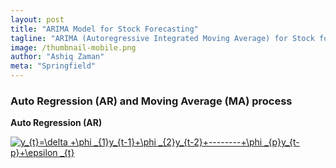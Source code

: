 ```yaml
---
layout: post
title: "ARIMA Model for Stock Forecasting"
tagline: "ARIMA (Autoregressive Integrated Moving Average) for Stock forecasting with R"
image: /thumbnail-mobile.png
author: "Ashiq Zaman"
meta: "Springfield"
---
```


### Auto Regression (AR) and Moving Average (MA) process

**Auto Regression (AR)**



<a href="https://www.codecogs.com/eqnedit.php?latex=y_{t}=\delta&space;&plus;\phi&space;_{1}y_{t-1}&plus;\phi&space;_{2}y_{t-2}&plus;--------&plus;\phi&space;_{p}y_{t-p}&plus;\epsilon&space;_{t}" target="_blank"><img src="https://latex.codecogs.com/gif.latex?y_{t}=\delta&space;&plus;\phi&space;_{1}y_{t-1}&plus;\phi&space;_{2}y_{t-2}&plus;--------&plus;\phi&space;_{p}y_{t-p}&plus;\epsilon&space;_{t}" title="y_{t}=\delta +\phi _{1}y_{t-1}+\phi _{2}y_{t-2}+--------+\phi _{p}y_{t-p}+\epsilon _{t}" /></a>
